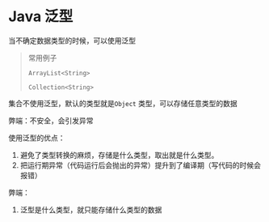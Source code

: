 # Java 泛型

当不确定数据类型的时候，可以使用泛型

> 常用例子
> 
> `ArrayList<String>`
> 
> `Collection<String>`

集合不使用泛型，默认的类型就是`Object` 类型，可以存储任意类型的数据

弊端：不安全，会引发异常

使用泛型的优点：

1. 避免了类型转换的麻烦，存储是什么类型，取出就是什么类型。
2. 把运行期异常（代码运行后会抛出的异常）提升到了编译期（写代码的时候会报错）

弊端：
1. 泛型是什么类型，就只能存储什么类型的数据


